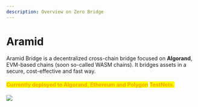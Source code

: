 ```yaml
---
description: Overview on Zero Bridge
---
```


# Aramid 

Aramid Bridge is a decentralized cross-chain bridge focused on **Algorand**, EVM-based chains (soon so-called WASM chains). It bridges assets in a secure, cost-effective and fast way.

#### <mark style="color:orange;">**Currently deployed to Algorand, Ethereum and Polygon**</mark> <mark style="color:orange;"></mark><mark style="color:orange;">TestNets</mark><mark style="color:orange;">**.**</mark>

![](https://images.unsplash.com/photo-1642313941064-beb140f6054f?crop=entropy\&cs=srgb\&fm=jpg\&ixid=MnwxOTcwMjR8MHwxfHJhbmRvbXx8fHx8fHx8fDE2NDMzMTAyNzQ\&ixlib=rb-1.2.1\&q=85)
